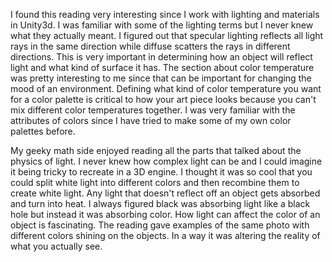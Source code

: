 I found this reading very interesting since I work with lighting and materials in Unity3d. I was familiar with some of the lighting terms but I never knew what they actually meant. I figured out that specular lighting reflects all light rays in the same direction while diffuse scatters the rays in different directions. This is very important in determining how an object will reflect light and what kind of surface it has. The section about color temperature was pretty interesting to me since that can be important for changing the mood of an environment. Defining what kind of color temperature you want for a color palette is critical to how your art piece looks because you can't mix different color temperatures together. I was very familiar with the attributes of colors since I have tried to make some of my own color palettes before.

My geeky math side enjoyed reading all the parts that talked about the physics of light. I never knew how complex light can be and I could imagine it being tricky to recreate in a 3D engine. I thought it was so cool that you could split white light into different colors and then recombine them to create white light. Any light that doesn't reflect off an object gets absorbed and turn into heat. I always figured black was absorbing light like a black hole but instead it was absorbing color. How light can affect the color of an object is fascinating. The reading gave examples of the same photo with different colors shining on the objects. In a way it was altering the reality of what you actually see.
